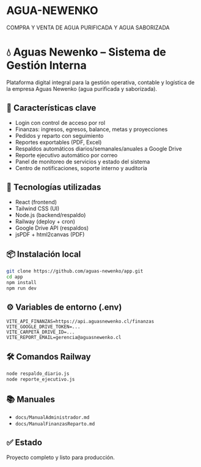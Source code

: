 # AGUA-NEWENKO
COMPRA Y VENTA DE AGUA PURIFICADA Y AGUA SABORIZADA
# 💧 Aguas Newenko – Sistema de Gestión Interna

Plataforma digital integral para la gestión operativa, contable y logística de la empresa Aguas Newenko (agua purificada y saborizada).

## 🚀 Características clave

* Login con control de acceso por rol
* Finanzas: ingresos, egresos, balance, metas y proyecciones
* Pedidos y reparto con seguimiento
* Reportes exportables (PDF, Excel)
* Respaldos automáticos diarios/semanales/anuales a Google Drive
* Reporte ejecutivo automático por correo
* Panel de monitoreo de servicios y estado del sistema
* Centro de notificaciones, soporte interno y auditoría

## 🧰 Tecnologías utilizadas

* React (frontend)
* Tailwind CSS (UI)
* Node.js (backend/respaldo)
* Railway (deploy + cron)
* Google Drive API (respaldos)
* jsPDF + html2canvas (PDF)

## 📦 Instalación local

```bash
git clone https://github.com/aguas-newenko/app.git
cd app
npm install
npm run dev
```

## ⚙️ Variables de entorno (.env)

```env
VITE_API_FINANZAS=https://api.aguasnewenko.cl/finanzas
VITE_GOOGLE_DRIVE_TOKEN=...
VITE_CARPETA_DRIVE_ID=...
VITE_REPORT_EMAIL=gerencia@aguasnewenko.cl
```

## 🛠️ Comandos Railway

```bash
node respaldo_diario.js
node reporte_ejecutivo.js
```

## 📚 Manuales

* `docs/ManualAdministrador.md`
* `docs/ManualFinanzasReparto.md`

## ✅ Estado

Proyecto completo y listo para producción.
